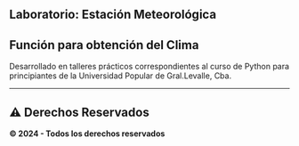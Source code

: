 ## Laboratorio: Estación Meteorológica 

## Función para obtención del Clima

Desarrollado en talleres prácticos correspondientes al curso de Python 
para principiantes de la Universidad Popular de Gral.Levalle, Cba.

---

## ⚠️ Derechos Reservados  
**© 2024 - Todos los derechos reservados**